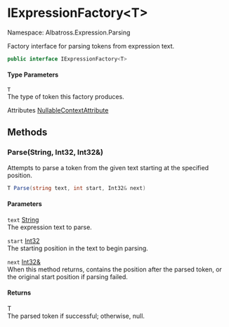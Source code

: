 # IExpressionFactory&lt;T&gt;

Namespace: Albatross.Expression.Parsing

Factory interface for parsing tokens from expression text.

```csharp
public interface IExpressionFactory<T>
```

#### Type Parameters

`T`<br>
The type of token this factory produces.

Attributes [NullableContextAttribute](https://docs.microsoft.com/en-us/dotnet/api/system.runtime.compilerservices.nullablecontextattribute)

## Methods

### **Parse(String, Int32, Int32&)**

Attempts to parse a token from the given text starting at the specified position.

```csharp
T Parse(string text, int start, Int32& next)
```

#### Parameters

`text` [String](https://docs.microsoft.com/en-us/dotnet/api/system.string)<br>
The expression text to parse.

`start` [Int32](https://docs.microsoft.com/en-us/dotnet/api/system.int32)<br>
The starting position in the text to begin parsing.

`next` [Int32&](https://docs.microsoft.com/en-us/dotnet/api/system.int32&)<br>
When this method returns, contains the position after the parsed token, or the original start position if parsing failed.

#### Returns

T<br>
The parsed token if successful; otherwise, null.
